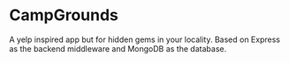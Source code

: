 # CampGrounds
A yelp inspired app but for hidden gems in your locality. Based on Express as the backend middleware and MongoDB as the database.
